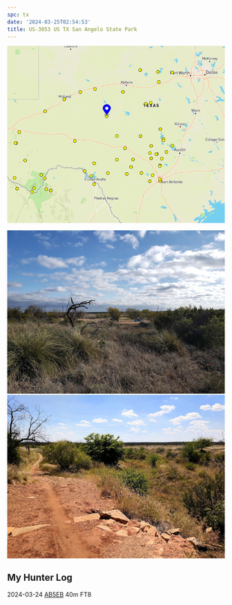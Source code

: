 ```yaml
---
spc: tx
date: '2024-03-25T02:54:53'
title: US-3053 US TX San Angelo State Park
---
```


![pasted_image.png](/static/pasted_image_0158.png)

![pasted_image001.png](/static/pasted_image001_0135.png)
![pasted_image002.png](/static/pasted_image002_0018.png)

## My Hunter Log
2024-03-24 [AB5EB](https://www.qrz.com/db/AB5EB)  40m FT8